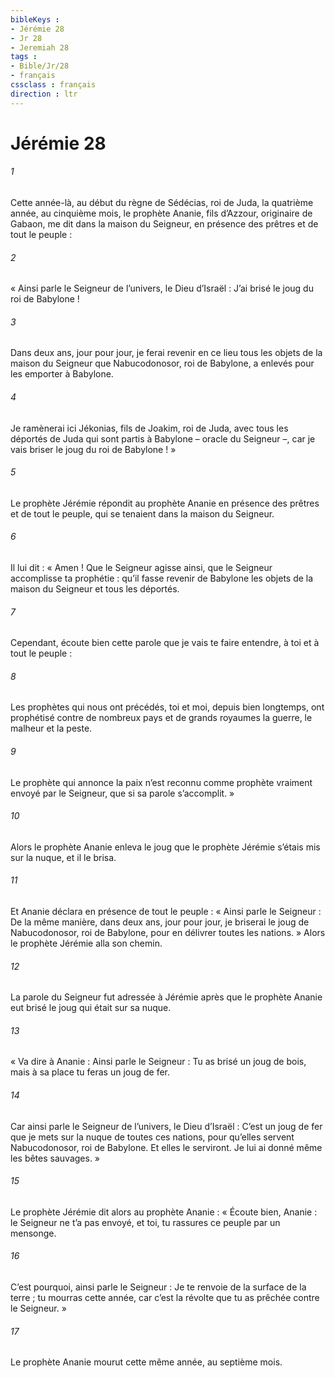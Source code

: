 ```yaml
---
bibleKeys : 
- Jérémie 28
- Jr 28
- Jeremiah 28
tags : 
- Bible/Jr/28
- français
cssclass : français
direction : ltr
---
```


# Jérémie 28

###### 1
Cette année-là, au début du règne de Sédécias, roi de Juda, la quatrième année, au cinquième mois, le prophète Ananie, fils d’Azzour, originaire de Gabaon, me dit dans la maison du Seigneur, en présence des prêtres et de tout le peuple :
###### 2
« Ainsi parle le Seigneur de l’univers, le Dieu d’Israël : J’ai brisé le joug du roi de Babylone !
###### 3
Dans deux ans, jour pour jour, je ferai revenir en ce lieu tous les objets de la maison du Seigneur que Nabucodonosor, roi de Babylone, a enlevés pour les emporter à Babylone.
###### 4
Je ramènerai ici Jékonias, fils de Joakim, roi de Juda, avec tous les déportés de Juda qui sont partis à Babylone – oracle du Seigneur –, car je vais briser le joug du roi de Babylone ! »
###### 5
Le prophète Jérémie répondit au prophète Ananie en présence des prêtres et de tout le peuple, qui se tenaient dans la maison du Seigneur.
###### 6
Il lui dit : « Amen ! Que le Seigneur agisse ainsi, que le Seigneur accomplisse ta prophétie : qu’il fasse revenir de Babylone les objets de la maison du Seigneur et tous les déportés.
###### 7
Cependant, écoute bien cette parole que je vais te faire entendre, à toi et à tout le peuple :
###### 8
Les prophètes qui nous ont précédés, toi et moi, depuis bien longtemps, ont prophétisé contre de nombreux pays et de grands royaumes la guerre, le malheur et la peste.
###### 9
Le prophète qui annonce la paix n’est reconnu comme prophète vraiment envoyé par le Seigneur, que si sa parole s’accomplit. »
###### 10
Alors le prophète Ananie enleva le joug que le prophète Jérémie s’étais mis sur la nuque, et il le brisa.
###### 11
Et Ananie déclara en présence de tout le peuple : « Ainsi parle le Seigneur : De la même manière, dans deux ans, jour pour jour, je briserai le joug de Nabucodonosor, roi de Babylone, pour en délivrer toutes les nations. » Alors le prophète Jérémie alla son chemin.
###### 12
La parole du Seigneur fut adressée à Jérémie après que le prophète Ananie eut brisé le joug qui était sur sa nuque.
###### 13
« Va dire à Ananie : Ainsi parle le Seigneur : Tu as brisé un joug de bois, mais à sa place tu feras un joug de fer.
###### 14
Car ainsi parle le Seigneur de l’univers, le Dieu d’Israël : C’est un joug de fer que je mets sur la nuque de toutes ces nations, pour qu’elles servent Nabucodonosor, roi de Babylone. Et elles le serviront. Je lui ai donné même les bêtes sauvages. »
###### 15
Le prophète Jérémie dit alors au prophète Ananie : « Écoute bien, Ananie : le Seigneur ne t’a pas envoyé, et toi, tu rassures ce peuple par un mensonge.
###### 16
C’est pourquoi, ainsi parle le Seigneur : Je te renvoie de la surface de la terre ; tu mourras cette année, car c’est la révolte que tu as prêchée contre le Seigneur. »
###### 17
Le prophète Ananie mourut cette même année, au septième mois.
